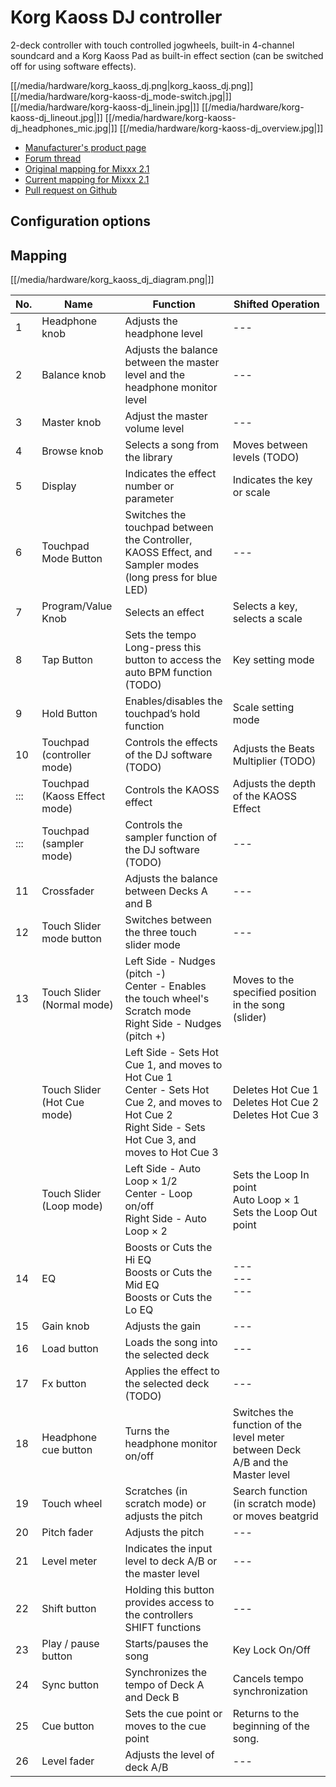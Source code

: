 # Korg Kaoss DJ controller

2-deck controller with touch controlled jogwheels, built-in 4-channel
soundcard and a Korg Kaoss Pad as built-in effect section (can be
switched off for using software effects).

[[/media/hardware/korg_kaoss_dj.png|korg\_kaoss\_dj.png]]
[[/media/hardware/korg-kaoss-dj_mode-switch.jpg|]]
[[/media/hardware/korg-kaoss-dj_linein.jpg|]]
[[/media/hardware/korg-kaoss-dj_lineout.jpg|]]
[[/media/hardware/korg-kaoss-dj_headphones_mic.jpg|]]
[[/media/hardware/korg-kaoss-dj_overview.jpg|]]

  - [Manufacturer's product
    page](http://www.korg.com/uk/products/dj/kaoss_dj/)
  - [Forum
    thread](https://www.mixxx.org/forums/viewtopic.php?f=7&t=8479)
  - [Original mapping for
    Mixxx 2.1](https://www.mixxx.org/forums/viewtopic.php?f=7&t=8479&sid=ab4dc81e20ea737dd318d1b478fbb8ec&start=10#p33220)
  - [Current mapping for
    Mixxx 2.1](https://github.com/larromba/mixxx_kaoss_dj)
  - [Pull request on Github](https://github.com/mixxxdj/mixxx/pull/1509)

## Configuration options

## Mapping

[[/media/hardware/korg_kaoss_dj_diagram.png|]]

<table>
<thead>
<tr class="header">
<th>No.</th>
<th>Name</th>
<th>Function</th>
<th>Shifted Operation</th>
</tr>
</thead>
<tbody>
<tr class="odd">
<td>1</td>
<td>Headphone knob</td>
<td>Adjusts the headphone level</td>
<td>---</td>
</tr>
<tr class="even">
<td>2</td>
<td>Balance knob</td>
<td>Adjusts the balance between the master level and the headphone monitor level</td>
<td>---</td>
</tr>
<tr class="odd">
<td>3</td>
<td>Master knob</td>
<td>Adjust the master volume level</td>
<td>---</td>
</tr>
<tr class="even">
<td>4</td>
<td>Browse knob</td>
<td>Selects a song from the library</td>
<td>Moves between levels (TODO)</td>
</tr>
<tr class="odd">
<td>5</td>
<td>Display</td>
<td>Indicates the effect number or parameter</td>
<td>Indicates the key or scale</td>
</tr>
<tr class="even">
<td>6</td>
<td>Touchpad Mode Button</td>
<td>Switches the touchpad between the Controller, KAOSS Effect, and Sampler modes (long press for blue LED)</td>
<td>---</td>
</tr>
<tr class="odd">
<td>7</td>
<td>Program/Value Knob</td>
<td>Selects an effect</td>
<td>Selects a key, selects a scale</td>
</tr>
<tr class="even">
<td>8</td>
<td>Tap Button</td>
<td>Sets the tempo<br />
Long-press this button to access the auto BPM function (TODO)</td>
<td>Key setting mode</td>
</tr>
<tr class="odd">
<td>9</td>
<td>Hold Button</td>
<td>Enables/disables the touchpad’s hold function</td>
<td>Scale setting mode</td>
</tr>
<tr class="even">
<td>10</td>
<td>Touchpad (controller mode)</td>
<td>Controls the effects of the DJ software (TODO)</td>
<td>Adjusts the Beats Multiplier (TODO)</td>
</tr>
<tr class="odd">
<td>:::</td>
<td>Touchpad (Kaoss Effect mode)</td>
<td>Controls the KAOSS effect</td>
<td>Adjusts the depth of the KAOSS Effect</td>
</tr>
<tr class="even">
<td>:::</td>
<td>Touchpad (sampler mode)</td>
<td>Controls the sampler function of the DJ software (TODO)</td>
<td>---</td>
</tr>
<tr class="odd">
<td>11</td>
<td>Crossfader</td>
<td>Adjusts the balance between Decks A and B</td>
<td>---</td>
</tr>
<tr class="even">
<td>12</td>
<td>Touch Slider mode button</td>
<td>Switches between the three touch slider mode</td>
<td>---</td>
</tr>
<tr class="odd">
<td>13</td>
<td>Touch Slider (Normal mode)</td>
<td>Left Side - Nudges (pitch -)<br />
Center - Enables the touch wheel's Scratch mode<br />
Right Side - Nudges (pitch +)</td>
<td>Moves to the specified position in the song (slider)</td>
</tr>
<tr class="even">
<td></td>
<td>Touch Slider (Hot Cue mode)</td>
<td>Left Side - Sets Hot Cue 1, and moves to Hot Cue 1<br />
Center - Sets Hot Cue 2, and moves to Hot Cue 2<br />
Right Side - Sets Hot Cue 3, and moves to Hot Cue 3</td>
<td>Deletes Hot Cue 1<br />
Deletes Hot Cue 2<br />
Deletes Hot Cue 3</td>
</tr>
<tr class="odd">
<td></td>
<td>Touch Slider (Loop mode)</td>
<td>Left Side - Auto Loop × 1/2<br />
Center - Loop on/off<br />
Right Side - Auto Loop × 2</td>
<td>Sets the Loop In point<br />
Auto Loop × 1<br />
Sets the Loop Out point</td>
</tr>
<tr class="even">
<td>14</td>
<td>EQ</td>
<td>Boosts or Cuts the Hi EQ<br />
Boosts or Cuts the Mid EQ<br />
Boosts or Cuts the Lo EQ</td>
<td>---<br />
---<br />
---</td>
</tr>
<tr class="odd">
<td>15</td>
<td>Gain knob</td>
<td>Adjusts the gain</td>
<td>---</td>
</tr>
<tr class="even">
<td>16</td>
<td>Load button</td>
<td>Loads the song into the selected deck</td>
<td>---</td>
</tr>
<tr class="odd">
<td>17</td>
<td>Fx button</td>
<td>Applies the effect to the selected deck (TODO)</td>
<td>---</td>
</tr>
<tr class="even">
<td>18</td>
<td>Headphone cue button</td>
<td>Turns the headphone monitor on/off</td>
<td>Switches the function of the level meter between Deck A/B and the Master level</td>
</tr>
<tr class="odd">
<td>19</td>
<td>Touch wheel</td>
<td>Scratches (in scratch mode) or adjusts the pitch</td>
<td>Search function (in scratch mode) or moves beatgrid</td>
</tr>
<tr class="even">
<td>20</td>
<td>Pitch fader</td>
<td>Adjusts the pitch</td>
<td>---</td>
</tr>
<tr class="odd">
<td>21</td>
<td>Level meter</td>
<td>Indicates the input level to deck A/B or the master level</td>
<td>---</td>
</tr>
<tr class="even">
<td>22</td>
<td>Shift button</td>
<td>Holding this button provides access to the controllers SHIFT functions</td>
<td>---</td>
</tr>
<tr class="odd">
<td>23</td>
<td>Play / pause button</td>
<td>Starts/pauses the song</td>
<td>Key Lock On/Off</td>
</tr>
<tr class="even">
<td>24</td>
<td>Sync button</td>
<td>Synchronizes the tempo of Deck A and Deck B</td>
<td>Cancels tempo synchronization</td>
</tr>
<tr class="odd">
<td>25</td>
<td>Cue button</td>
<td>Sets the cue point or moves to the cue point</td>
<td>Returns to the beginning of the song.</td>
</tr>
<tr class="even">
<td>26</td>
<td>Level fader</td>
<td>Adjusts the level of deck A/B</td>
<td>---</td>
</tr>
</tbody>
</table>
